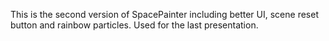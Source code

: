 This is the second version of SpacePainter including better UI, scene reset button and rainbow particles. Used for the last presentation.
